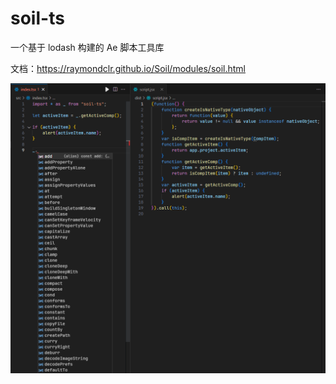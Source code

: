 # soil-ts

一个基于 lodash 构建的 Ae 脚本工具库

文档：https://raymondclr.github.io/Soil/modules/soil.html

![image](assets/sample.png)
